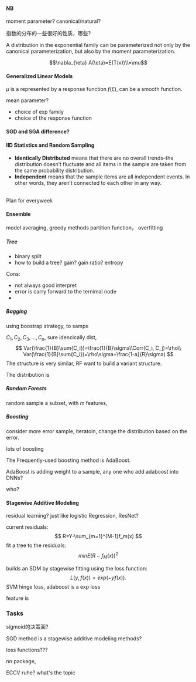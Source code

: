 #### NB

moment parameter? canonical/natural?

指数的分布的一些很好的性质，哪些?

A distribution in the exponential family can be parameterized not only by     the canonical
parameterization, but also by     the moment parameterization.



$$\nabla_{\eta} A(\eta)=E(T(x))\\=\mu$$

#### Generalized Linear Models

$\mu$ is a represented by a response function $f(\xi)$, can be a smooth function.

mean parameter?

- choice of exp family
- choice of the response function

#### SGD and SGA difference?





#### IID Statistics and Random Sampling	

- **Identically Distributed** means that there are no overall trends–the distribution doesn’t fluctuate and all items in the sample are taken from the same probability distribution.
 - **Independent** means that the sample items are all independent events. In other words, they aren’t connected to each other in any way.		
  ​		

Plan for everyweek

#### Ensemble

model averaging, greedy methods partition function， overfitting

##### Tree

- binary split
- how to build a tree? gain? gain ratio? entropy 

Cons:

- not always good interpret
- error is carry forward to the ternimal node
- ​



##### Bagging

using boostrap strategy, to sampe

$C_1, C_2, C_3,…, C_n$, sure idencically dist,
$$
Var(\frac{1}{B}\sum{C_i})=\frac{1}{B}\sigma\\Corr(C_i, C_j)=\rho\\ Var(\frac{1}{B}\sum{C_i})=\rho\sigma+\frac{1-a}{R}\sigma)
$$
The structure is very similar, RF want to build a variant structure.

The distribution is 

##### Random Forests

random sample a subset, with $m$ features, 

##### Boosting

consider more error sample, iteratoin, change the distribution based on the error.

lots of boosting

The Frequently-used boosting method is AdaBoost.

AdaBoost is adding weight to a sample, any one who add adaboost into DNNs?

who?



#### Stagewise Additive Modeling 

residual learning? just like logistic Regression, ResNet?

current residuals:
$$
R=Y-\sum_{m=1}^{M-1}f_m(x)
$$
fit a tree to the residuals:
$$
min    E(R-f_M(x))^2
$$


builds an SDM by stagewise fitting using the loss function: 
$$
L(y,f(x))=exp(-yf(x)).
$$
SVM hinge loss, adaboost is a exp loss



feature is 

### Tasks

sigmoid的决策面?

SGD method is a stagewise additive modeling methods?

loss functions???

nn package,



ECCV ruhe? what's the topic 